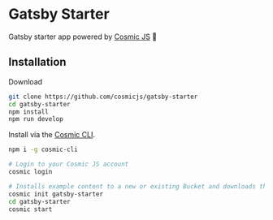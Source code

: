 # Gatsby Starter
Gatsby starter app powered by [Cosmic JS](https://cosmicjs.com) 🚀

## Installation
Download
```bash
git clone https://github.com/cosmicjs/gatsby-starter
cd gatsby-starter
npm install
npm run develop
```

Install via the [Cosmic CLI](https://github.com/cosmicjs/cosmic-cli).
```bash
npm i -g cosmic-cli

# Login to your Cosmic JS account
cosmic login

# Installs example content to a new or existing Bucket and downloads the app locally
cosmic init gatsby-starter
cd gatsby-starter
cosmic start
```
